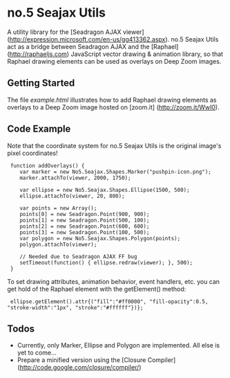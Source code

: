 # no.5 Seajax Utils

A utility library for the [Seadragon AJAX viewer] (http://expression.microsoft.com/en-us/gg413362.aspx). no.5 Seajax Utils act as a bridge between Seadragon AJAX and the [Raphael] (http://raphaeljs.com) JavaScript vector drawing & animation library, so that  Raphael drawing elements can be used as overlays on Deep Zoom images. 

## Getting Started

The file _example.html_ illustrates how to add Raphael drawing elements as overlays to a Deep Zoom image hosted on [zoom.it] (http://zoom.it/WwI0).

## Code Example

Note that the coordinate system for no.5 Seajax Utils is the original image's pixel coordinates! 

     function addOverlays() {
        var marker = new No5.Seajax.Shapes.Marker("pushpin-icon.png");
        marker.attachTo(viewer, 2000, 1750);

        var ellipse = new No5.Seajax.Shapes.Ellipse(1500, 500);    
        ellipse.attachTo(viewer, 20, 800);

        var points = new Array();
        points[0] = new Seadragon.Point(900, 900);
        points[1] = new Seadragon.Point(500, 100);
        points[2] = new Seadragon.Point(600, 600);
        points[3] = new Seadragon.Point(100, 500);
        var polygon = new No5.Seajax.Shapes.Polygon(points);
        polygon.attachTo(viewer);

        // Needed due to Seadragon AJAX FF bug
        setTimeout(function() { ellipse.redraw(viewer); }, 500);
     }

To set drawing attributes, animation behavior, event handlers, etc. you can get hold of the Raphael element with the getElement() method:

     ellipse.getElement().attr{("fill":"#ff0000", "fill-opacity":0.5, "stroke-width":"1px", "stroke":"#ffffff"})};

Todos
-----
* Currently, only Marker, Ellipse and Polygon are implemented. All else is yet to come...
* Prepare a minified version using the [Closure Compiler] (http://code.google.com/closure/compiler/)
